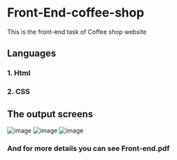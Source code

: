 # Front-End-coffee-shop
This is the front-end task of Coffee shop website
## Languages
### 1. Html
### 2. CSS
## The output screens
![image](https://user-images.githubusercontent.com/52126542/181853017-488dba36-5d87-4358-aa0d-c71d6fae1b88.png)
![image](https://user-images.githubusercontent.com/52126542/181853083-038cd755-a965-4041-bd89-e9b31edf6b4e.png)
![image](https://user-images.githubusercontent.com/52126542/181853146-ce727db7-45a7-44ef-80be-4668adee8d53.png)
### And for more details you can see Front-end.pdf
